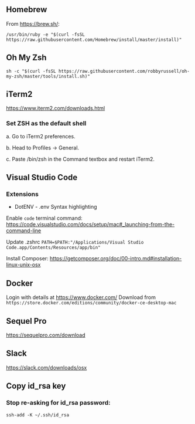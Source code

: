 ## Homebrew

From https://brew.sh/:

```/usr/bin/ruby -e "$(curl -fsSL https://raw.githubusercontent.com/Homebrew/install/master/install)"```

## Oh My Zsh
```sh -c "$(curl -fsSL https://raw.githubusercontent.com/robbyrussell/oh-my-zsh/master/tools/install.sh)"```


## iTerm2

https://www.iterm2.com/downloads.html

### Set ZSH as the default shell

a. Go to iTerm2 preferences.

b. Head to Profiles -> General.

c. Paste /bin/zsh in the Command textbox and restart iTerm2.



## Visual Studio Code
### Extensions
* DotENV - .env Syntax highlighting


Enable `code` terminal command:
https://code.visualstudio.com/docs/setup/mac#_launching-from-the-command-line

Update .zshrc
```PATH=$PATH:"/Applications/Visual Studio Code.app/Contents/Resources/app/bin"```

Install Composer:
https://getcomposer.org/doc/00-intro.md#installation-linux-unix-osx


## Docker
Login with details at https://www.docker.com/
Download from ```https://store.docker.com/editions/community/docker-ce-desktop-mac```

## Sequel Pro
https://sequelpro.com/download

## Slack
https://slack.com/downloads/osx

## Copy id_rsa key

### Stop re-asking for id_rsa password:
```ssh-add -K ~/.ssh/id_rsa```
